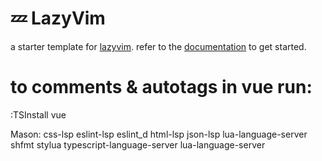 # 💤 LazyVim

a starter template for [lazyvim](https://github.com/lazyvim/lazyvim).
refer to the [documentation](https://lazyvim.github.io/installation) to get started.

# to comments & autotags in vue run:

:TSInstall vue

Mason:
css-lsp
eslint-lsp
eslint_d
html-lsp
json-lsp
lua-language-server
shfmt
stylua
typescript-language-server
lua-language-server
